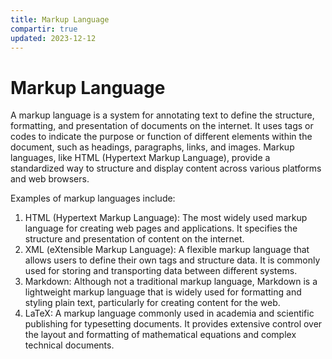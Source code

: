 ```yaml
---
title: Markup Language
compartir: true
updated: 2023-12-12
---
```


# Markup Language

A markup language is a system for annotating text to define the structure, formatting, and presentation of documents on the internet. It uses tags or codes to indicate the purpose or function of different elements within the document, such as headings, paragraphs, links, and images. Markup languages, like HTML (Hypertext Markup Language), provide a standardized way to structure and display content across various platforms and web browsers.

Examples of markup languages include:

1. HTML (Hypertext Markup Language): The most widely used markup language for creating web pages and applications. It specifies the structure and presentation of content on the internet.
2. XML (eXtensible Markup Language): A flexible markup language that allows users to define their own tags and structure data. It is commonly used for storing and transporting data between different systems.
3. Markdown: Although not a traditional markup language, Markdown is a lightweight markup language that is widely used for formatting and styling plain text, particularly for creating content for the web.
4. LaTeX: A markup language commonly used in academia and scientific publishing for typesetting documents. It provides extensive control over the layout and formatting of mathematical equations and complex technical documents.
